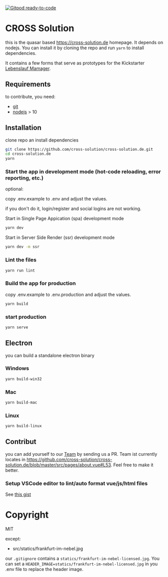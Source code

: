 [![Gitpod ready-to-code](https://img.shields.io/badge/Gitpod-ready--to--code-blue?logo=gitpod)](https://gitpod.io/#https://github.com/cross-solution/cross-solution.de)


# CROSS Solution

this is the quasar based https://cross-solution.de homepage. It depends on nodejs. You can install it by cloning the repo and
run `yarn` to install dependencies.

It contains a few forms that serve as prototypes for the Kickstarter [Lebenslauf Mamager](https://www.kickstarter.com/projects/yavik/manager-fur-lebenslaufe?lang=de).



## Requirements

to contribute, you need:

- [git](https://git-scm.com/)
- [nodejs](https://nodejs.org) > 10

## Installation

clone repo an install dependencies

```bash
git clone https://github.com/cross-solution/cross-solution.de.git
cd cross-solution.de
yarn
```

### Start the app in development mode (hot-code reloading, error reporting, etc.)

optional: 

copy .env.example to .env and adjust the values.

if you don't do it, login/register and social logins are not working.

Start in Single Page Appication (spa) development mode

```bash
yarn dev
```

Start in Server Side Render (ssr) development mode

```bash
yarn dev -m ssr
```


### Lint the files

```bash
yarn run lint
```

### Build the app for production

copy .env.example to .env.production and adjust the values.

```bash
yarn build
```

### start production

```bash
yarn serve
```

## Electron

you can build a standalone electron binary 

### Windows

```bash
yarn build-win32
```

### Mac

```bash
yarn build-mac
```

### Linux

```bash
yarn build-linux
```

## Contribut

you can add yourself to our [Team](https://cross-solution.de/about) by sending us a PR. Team ist currently locates in
https://github.com/cross-solution/cross-solution.de/blob/master/src/pages/about.vue#L53. Feel free to make it better.

### Setup VSCode editor to lint/auto format vue/js/html files

See [this gist](https://gist.github.com/TiSiE/be6c4bce0a939fb4c906d5fb4e729760)


# Copyright 

MIT

except:

* src/statics/frankfurt-im-nebel.jpg

our `.gitignore` contains a `statics/frankfurt-im-nebel-licensed.jpg`. You can set a `HEADER_IMAGE=statics/frankfurt-im-nebel-licensed.jpg` in you .env file to replace the header image. 
